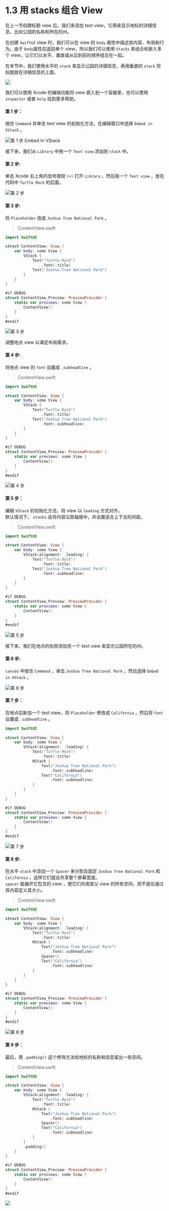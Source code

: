 # 1.3 用  stacks 组合 View

在上一节创建标题 view 后，我们来添加 text view，它用来显示地标的详细信息，比如公园的名称和所在的州。

在创建 `SwiftUI` view 时，我们可以在 view 的 `body` 属性中描述其内容、布局和行为。由于 `body`属性仅返回单个 view，所以我们可以使用 `Stacks` 来组合和嵌入多个 view，让它们以水平、垂直或从后到前的顺序组合在一起。

在本节中，我们使用水平的 `stack` 来显示公园的详细信息，再用垂直的 `stack` 将标题放在详细信息的上面。

![](../../../.gitbook/assets/snip20190626_12.png)

我们可以使用 Xcode 的编辑功能将 view 嵌入到一个容器里，也可以使用 `inspector` 或者 `help` 找到更多帮助。

#### 第 1 步：

按住 `Command` 并单击 text view 的初始化方法，在编辑窗口中选择 `Embed in VStack` 。

![&#x7B2C; 1 &#x6B65; Embed In VStack](../../../.gitbook/assets/snip20190626_13.png)

接下来，我们从 `Library` 中拖一个 `Text view` 添加到 `stack` 中。

#### 第 2 步:

单击 Xco​​de 右上角的加号按钮 `(+)` 打开 `Library` ，然后拖一个 `Text view` ，放在代码中 `Turtle Rock` 的后面。

![&#x7B2C; 2 &#x6B65;](../../../.gitbook/assets/snip20190626_14.png)

#### 第 3 步:

将 `Placeholder` 改成 `Joshua Tree National Park` 。

> ContentView.swift

```swift
import SwiftUI

struct ContentView: View {
    var body: some View {
        VStack {
            Text("Turtle Rock")
                .font(.title)
            Text("Joshua Tree National Park")
        }
    }
}

#if DEBUG
struct ContentView_Preview: PreviewProvider {
    static var previews: some View {
        ContentView()
    }
}
#endif
```

![&#x7B2C; 3 &#x6B65;](../../../.gitbook/assets/image%20%2814%29.png)

调整地点 view 以满足布局需求。

#### 第 4 步:

将地点 view 的 `font` 设置成 `.subheadline` 。

> ContentView.swift

```swift
import SwiftUI

struct ContentView: View {
    var body: some View {
        VStack {
            Text("Turtle Rock")
                .font(.title)
            Text("Joshua Tree National Park")
                .font(.subheadline)
        }
    }
}

#if DEBUG
struct ContentView_Preview: PreviewProvider {
    static var previews: some View {
        ContentView()
    }
}
#endif
```

![&#x7B2C; 4 &#x6B65;](../../../.gitbook/assets/image%20%284%29.png)

#### 第 5 步：

编辑 `VStack` 的初始化方法，将 view 以 `leading` 方式对齐。  
默认情况下， `stacks` 会将内容沿其轴居中，并设置适合上下文的间距。

> ContentView.swift

```swift
import SwiftUI

struct ContentView: View {
    var body: some View {
        VStack(alignment: .leading) {
            Text("Turtle Rock")
                .font(.title)
            Text("Joshua Tree National Park")
                .font(.subheadline)
        }
    }
}

#if DEBUG
struct ContentView_Preview: PreviewProvider {
    static var previews: some View {
        ContentView()
    }
}
#endif
```

![&#x7B2C; 5 &#x6B65;](../../../.gitbook/assets/image%20%2810%29.png)

接下来，我们在地点的右侧添加另一个 text view 来显示公园所在的州。

#### 第 6 步:

`canvas` 中按住 `Command` ，单击 `Joshua Tree National Park` ，然后选择 `Embed in HStack` 。

![&#x7B2C; 6 &#x6B65;](../../../.gitbook/assets/image%20%2815%29.png)

#### 第 7 步：

在地点后新加一个 text view，将 `Placeholder` 修改成 `California` ，然后将 `font` 设置成 `.subheadline` 。

```swift
import SwiftUI

struct ContentView: View {
    var body: some View {
        VStack(alignment: .leading) {
            Text("Turtle Rock")
                .font(.title)
            HStack {
                Text("Joshua Tree National Park")
                    .font(.subheadline)
                Text("California")
                    .font(.subheadline)
            }
        }
    }
}

#if DEBUG
struct ContentView_Preview: PreviewProvider {
    static var previews: some View {
        ContentView()
    }
}
#endif
```

![&#x7B2C; 7 &#x6B65;](../../../.gitbook/assets/image%20%287%29.png)

#### 第 8 步:

在水平 `stack` 中添加一个 `Spacer` 来分割及固定 `Joshua Tree National Park` 和 `California` ，这样它们就会共享整个屏幕宽度。  
`spacer` 能展开它包含的 view ，使它们共用其父 view 的所有空间，而不是仅通过其内容定义其大小。

> ContentView.swift

```swift
import SwiftUI

struct ContentView: View {
    var body: some View {
        VStack(alignment: .leading) {
            Text("Turtle Rock")
                .font(.title)
            HStack {
                Text("Joshua Tree National Park")
                    .font(.subheadline)
                Spacer()
                Text("California")
                    .font(.subheadline)
            }
        }
    }
}

#if DEBUG
struct ContentView_Preview: PreviewProvider {
    static var previews: some View {
        ContentView()
    }
}
#endif
```

![&#x7B2C; 8 &#x6B65;](../../../.gitbook/assets/image%20%2812%29.png)

#### 第 9 步：

最后，用 `.padding()` 这个修饰方法给地标的名称和信息留出一些空间。

> ContentView.swift

```swift
import SwiftUI

struct ContentView: View {
    var body: some View {
        VStack(alignment: .leading) {
            Text("Turtle Rock")
                .font(.title)
            HStack {
                Text("Joshua Tree National Park")
                    .font(.subheadline)
                Spacer()
                Text("California")
                    .font(.subheadline)
            }
        }
        .padding()
    }
}

#if DEBUG
struct ContentView_Preview: PreviewProvider {
    static var previews: some View {
        ContentView()
    }
}
#endif
```

![](../../../.gitbook/assets/image%20%288%29.png)


